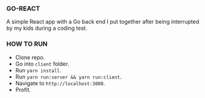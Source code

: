 ### GO-REACT

A simple React app with a Go back end I put together after being interrupted by
my kids during a coding test.

### HOW TO RUN

- Clone repo.
- Go into `client` folder.
- Run `yarn install`.
- Run `yarn run:server && yarn run:client`.
- Navigate to `http://localhost:3000`.
- Profit.
